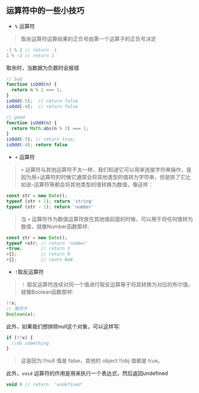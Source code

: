 ## 运算符中的一些小技巧

* `%` 运算符

> 取余运算符运算结果的正负号由第一个运算子的正负号决定

```js
-1 % 2 // return -1
1 % -2 // return 1
```
取余时，当数据为负数时会报错

```js
// bad
function isOdd(n) {
  return n % 2 === 1;
}
isOdd(-5);  // return false
isOdd(-4);  // return false

// good
function isOdd(n) {
  return Math.abs(n % 2) === 1;
}
isOdd(-5); // return true;
isOdd(-4); return false
```

* `+` 运算符

> `+` 运算符与其他运算符不太一样，我们知道它可以用来连接字符串操作，是因为用+运算符的时候它通常会将其他类型的值转为字符串，但是除了它比如说-运算符等都会将其他类型的值转换为数值，像这样：

```js
const str = new Date();
typeof (str + 1); return 'string'
typeof (str - 1); return 'number'
```
> 当 `+` 运算符作为数值运算符放在其他值前面的时候，可以用于将任何值转为数值，就像Number函数那样:

```js
const str = new Date();
typeof +str; // return 'number'
+true;       // return 1
+[];         // return 0
+{};         // reutn NaN
```

*  `!`取反运算符

> `！` 取反运算符连续对同一个值进行取反运算等于将其转换为对应的布尔值，就像Boolean函数那样:

```js
!!x;
// 等同于
Boolean(x);
```

此外，如果我们想排除null这个对象，可以这样写:

```js
if (!!x) {
  //do something
}
```

> 这是因为:!!null 值是 false，其他的 object !!obj 值都是 true。


此外，`void` 运算符的作用是用来执行一个表达式，然后返回undefined

```js
void 0 // return  'undefined'
```

